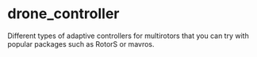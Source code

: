 # drone_controller
Different types of adaptive controllers for multirotors that you can try with popular packages such as RotorS or mavros.
